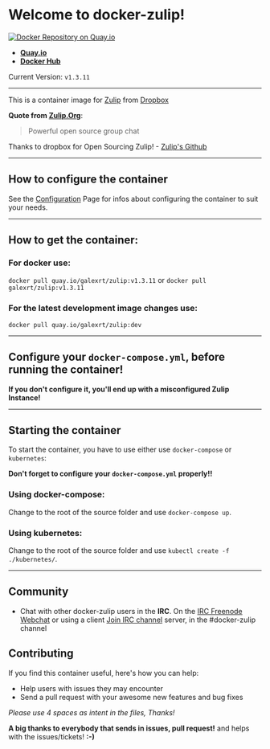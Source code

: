 # Welcome to docker-zulip!

[![Docker Repository on Quay.io](https://quay.io/repository/galexrt/zulip/status "Docker Repository on Quay.io")](https://quay.io/repository/galexrt/zulip)
* [**Quay.io**](https://quay.io/repository/galexrt/zulip)
* [**Docker Hub**](https://hub.docker.com/r/galexrt/zulip)

Current Version: `v1.3.11`

***

This is a container image for [Zulip](https://zulip.org) from [Dropbox](https://blogs.dropbox.com/tech/2015/09/open-sourcing-zulip-a-dropbox-hack-week-project/)

**Quote from [Zulip.Org](https://zulip.org)**:
> Powerful open source group chat

Thanks to dropbox for Open Sourcing Zulip! - [Zulip's Github](https://github.com/zulip/zulip)

***

## How to configure the container

See the [Configuration](https://github.com/Galexrt/docker-zulip/wiki/Configuration) Page for infos about configuring the container to suit your needs.

***

## How to get the container:
### For docker use:
`docker pull quay.io/galexrt/zulip:v1.3.11`
or
`docker pull galexrt/zulip:v1.3.11`

### For the latest development image changes use:
`docker pull quay.io/galexrt/zulip:dev`

***

## **Configure your `docker-compose.yml`, before running the container!**
**If you don't configure it, you'll end up with a misconfigured Zulip Instance!**

***

## Starting the container
To start the container, you have to use either use `docker-compose` or `kubernetes`:

**Don't forget to configure your `docker-compose.yml` properly!!**
### Using docker-compose:
Change to the root of the source folder and use `docker-compose up`.
### Using kubernetes:
Change to the root of the source folder and use `kubectl create -f ./kubernetes/`.

***

## Community

* Chat with other docker-zulip users in the **IRC**. On the [IRC Freenode Webchat](https://webchat.freenode.net) or using a client [Join IRC channel](irc://chat.freenode.net:6697/#docker-zulip) server, in the #docker-zulip channel

## Contributing

If you find this container useful, here's how you can help:

* Help users with issues they may encounter
* Send a pull request with your awesome new features and bug fixes

_Please use 4 spaces as intent in the files, Thanks!_

**A big thanks to everybody that sends in issues, pull request!** and helps with the issues/tickets! **:-)**
